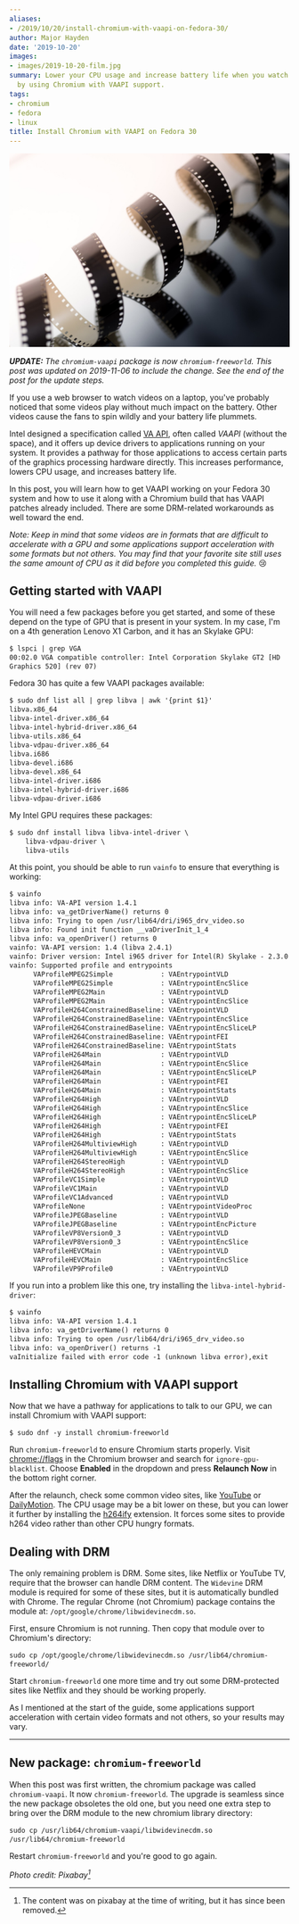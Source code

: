```yaml
---
aliases:
- /2019/10/20/install-chromium-with-vaapi-on-fedora-30/
author: Major Hayden
date: '2019-10-20'
images:
- images/2019-10-20-film.jpg
summary: Lower your CPU usage and increase battery life when you watch certain videos
  by using Chromium with VAAPI support.
tags:
- chromium
- fedora
- linux
title: Install Chromium with VAAPI on Fedora 30
---
```


![film]

***UPDATE:*** *The `chromium-vaapi` package is now `chromium-freeworld`.
This post was updated on 2019-11-06 to include the change. See the end of the
post for the update steps.*

If you use a web browser to watch videos on a laptop, you've probably noticed
that some videos play without much impact on the battery. Other videos cause
the fans to spin wildly and your battery life plummets.

Intel designed a specification called [VA API], often called *VAAPI* (without
the space), and it offers up device drivers to applications running on your
system. It provides a pathway for those applications to access certain parts of
the graphics processing hardware directly. This increases performance, lowers
CPU usage, and increases battery life.

In this post, you will learn how to get VAAPI working on your Fedora 30 system
and how to use it along with a Chromium build that has VAAPI patches already
included. There are some DRM-related workarounds as well toward the end.

*Note: Keep in mind that some videos are in formats that are difficult to
accelerate with a GPU and some applications support acceleration with some
formats but not others. You may find that your favorite site still uses the
same amount of CPU as it did before you completed this guide.* 😢

## Getting started with VAAPI

You will need a few packages before you get started, and some of these depend
on the type of GPU that is present in your system. In my case, I'm on a 4th
generation Lenovo X1 Carbon, and it has an Skylake GPU:

```text
$ lspci | grep VGA
00:02.0 VGA compatible controller: Intel Corporation Skylake GT2 [HD Graphics 520] (rev 07)
```

Fedora 30 has quite a few VAAPI packages available:

```text
$ sudo dnf list all | grep libva | awk '{print $1}'
libva.x86_64
libva-intel-driver.x86_64
libva-intel-hybrid-driver.x86_64
libva-utils.x86_64
libva-vdpau-driver.x86_64
libva.i686
libva-devel.i686
libva-devel.x86_64
libva-intel-driver.i686
libva-intel-hybrid-driver.i686
libva-vdpau-driver.i686
```

My Intel GPU requires these packages:

```text
$ sudo dnf install libva libva-intel-driver \
    libva-vdpau-driver \
    libva-utils
```

At this point, you should be able to run `vainfo` to ensure that everything is
working:

```text
$ vainfo
libva info: VA-API version 1.4.1
libva info: va_getDriverName() returns 0
libva info: Trying to open /usr/lib64/dri/i965_drv_video.so
libva info: Found init function __vaDriverInit_1_4
libva info: va_openDriver() returns 0
vainfo: VA-API version: 1.4 (libva 2.4.1)
vainfo: Driver version: Intel i965 driver for Intel(R) Skylake - 2.3.0
vainfo: Supported profile and entrypoints
      VAProfileMPEG2Simple            :	VAEntrypointVLD
      VAProfileMPEG2Simple            :	VAEntrypointEncSlice
      VAProfileMPEG2Main              :	VAEntrypointVLD
      VAProfileMPEG2Main              :	VAEntrypointEncSlice
      VAProfileH264ConstrainedBaseline:	VAEntrypointVLD
      VAProfileH264ConstrainedBaseline:	VAEntrypointEncSlice
      VAProfileH264ConstrainedBaseline:	VAEntrypointEncSliceLP
      VAProfileH264ConstrainedBaseline:	VAEntrypointFEI
      VAProfileH264ConstrainedBaseline:	VAEntrypointStats
      VAProfileH264Main               :	VAEntrypointVLD
      VAProfileH264Main               :	VAEntrypointEncSlice
      VAProfileH264Main               :	VAEntrypointEncSliceLP
      VAProfileH264Main               :	VAEntrypointFEI
      VAProfileH264Main               :	VAEntrypointStats
      VAProfileH264High               :	VAEntrypointVLD
      VAProfileH264High               :	VAEntrypointEncSlice
      VAProfileH264High               :	VAEntrypointEncSliceLP
      VAProfileH264High               :	VAEntrypointFEI
      VAProfileH264High               :	VAEntrypointStats
      VAProfileH264MultiviewHigh      :	VAEntrypointVLD
      VAProfileH264MultiviewHigh      :	VAEntrypointEncSlice
      VAProfileH264StereoHigh         :	VAEntrypointVLD
      VAProfileH264StereoHigh         :	VAEntrypointEncSlice
      VAProfileVC1Simple              :	VAEntrypointVLD
      VAProfileVC1Main                :	VAEntrypointVLD
      VAProfileVC1Advanced            :	VAEntrypointVLD
      VAProfileNone                   :	VAEntrypointVideoProc
      VAProfileJPEGBaseline           :	VAEntrypointVLD
      VAProfileJPEGBaseline           :	VAEntrypointEncPicture
      VAProfileVP8Version0_3          :	VAEntrypointVLD
      VAProfileVP8Version0_3          :	VAEntrypointEncSlice
      VAProfileHEVCMain               :	VAEntrypointVLD
      VAProfileHEVCMain               :	VAEntrypointEncSlice
      VAProfileVP9Profile0            :	VAEntrypointVLD

```

If you run into a problem like this one, try installing the
`libva-intel-hybrid-driver`:

```text
$ vainfo
libva info: VA-API version 1.4.1
libva info: va_getDriverName() returns 0
libva info: Trying to open /usr/lib64/dri/i965_drv_video.so
libva info: va_openDriver() returns -1
vaInitialize failed with error code -1 (unknown libva error),exit
```

## Installing Chromium with VAAPI support

Now that we have a pathway for applications to talk to our GPU, we can install
Chromium with VAAPI support:

```text
$ sudo dnf -y install chromium-freeworld
```

Run `chromium-freeworld` to ensure Chromium starts properly. Visit
[chrome://flags] in the Chromium browser and search for
`ignore-gpu-blacklist`. Choose **Enabled** in the dropdown and press **Relaunch
Now** in the bottom right corner.

After the relaunch, check some common video sites, like [YouTube] or
[DailyMotion]. The CPU usage may be a bit lower on these, but you can lower it
further by installing the [h264ify] extension. It forces some sites to provide
h264 video rather than other CPU hungry formats.

## Dealing with DRM

The only remaining problem is DRM. Some sites, like Netflix or YouTube TV,
require that the browser can handle DRM content. The `Widevine` DRM module is
required for some of these sites, but it is automatically bundled with Chrome.
The regular Chrome (not Chromium) package contains the module at:
`/opt/google/chrome/libwidevinecdm.so`.

First, ensure Chromium is not running. Then copy that module over to Chromium's
directory:

```text
sudo cp /opt/google/chrome/libwidevinecdm.so /usr/lib64/chromium-freeworld/
```

Start `chromium-freeworld` one more time and try out some DRM-protected sites like
Netflix and they should be working properly.

As I mentioned at the start of the guide, some applications support
acceleration with certain video formats and not others, so your results may
vary.

----

## New package: `chromium-freeworld`

When this post was first written, the chromium package was called
`chromium-vaapi`. It now `chromium-freeworld`. The upgrade is seamless since
the new package obsoletes the old one, but you need one extra step to bring
over the DRM module to the new chromium library directory:

```text
sudo cp /usr/lib64/chromium-vaapi/libwidevinecdm.so /usr/lib64/chromium-freeworld
```

Restart `chromium-freeworld` and you're good to go again.

*Photo credit: Pixabay[^1]*

[film]: /images/2019-10-20-film.jpg
[VA API]: https://en.wikipedia.org/wiki/Video_Acceleration_API
[chrome://flags]: chrome://flags
[YouTube]: https://youtube.com/
[DailyMotion]: http://dailymotion.com
[h264ify]: https://github.com/erkserkserks/h264ify
[Widefine]: https://www.widevine.com/

[^1]: The content was on pixabay at the time of writing, but it has since been
removed.
